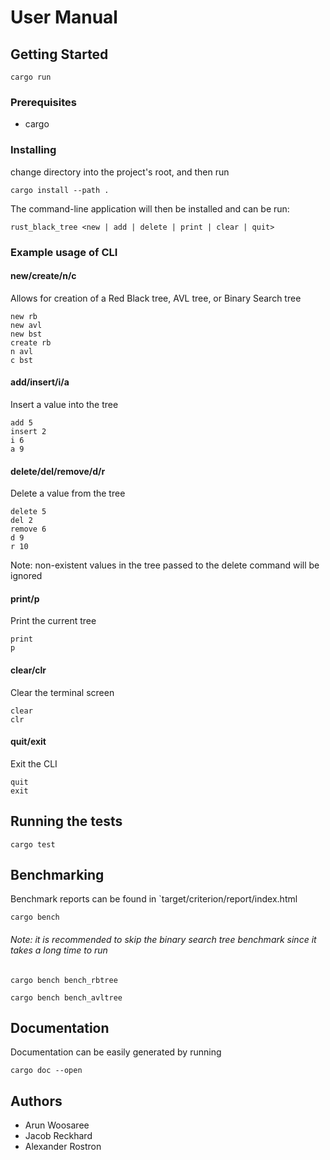 # User Manual

## Getting Started
```
cargo run
```

### Prerequisites
- cargo


### Installing

change directory into the project's root, and then run

```
cargo install --path .
```

The command-line application will then be installed and can be run:

```
rust_black_tree <new | add | delete | print | clear | quit>
```

### Example usage of CLI

#### new/create/n/c

Allows for creation of a Red Black tree, AVL tree, or Binary Search tree

    new rb
    new avl
    new bst
    create rb
    n avl
    c bst

#### add/insert/i/a

Insert a value into the tree

    add 5
    insert 2
    i 6
    a 9

#### delete/del/remove/d/r

Delete a value from the tree

    delete 5
    del 2
    remove 6
    d 9
    r 10

Note: non-existent values in the tree passed to the delete command will be ignored

#### print/p

Print the current tree

    print
    p

#### clear/clr

Clear the terminal screen

    clear
    clr


#### quit/exit

Exit the CLI

    quit
    exit

## Running the tests

```
cargo test
```

## Benchmarking

Benchmark reports can be found in `target/criterion/report/index.html


```
cargo bench
```

###### Note: it is recommended to skip the binary search tree benchmark since it takes a long time to run

    cargo bench bench_rbtree
    
    cargo bench bench_avltree

## Documentation

Documentation can be easily generated by running

```
cargo doc --open
```

## Authors

* Arun Woosaree
* Jacob Reckhard
* Alexander Rostron

